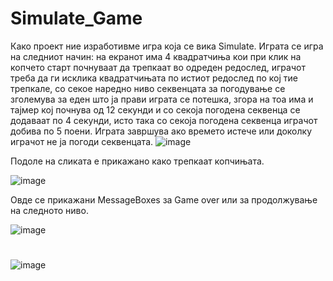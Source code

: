 # Simulate_Game
Како проект ние изработивме игра која се вика Simulate. Играта се игра на следниот начин: на екранот има 4 квадратчиња кои при клик на копчето старт почнуваат да трепкаат во одреден редослед,
играчот треба да ги исклика квадратчињата по истиот редослед по кој тие трепкале, со секое наредно ниво секвенцата за погодување се зголемува за еден што ја прави играта се потешка, згора на тоа има и тајмер
кој почнува од 12 секунди и со секоја погодена секвенца се додаваат по 4 секунди, исто така со секоја погодена секвенца играчот добива по 5 поени. Играта завршува ако времето истече или доколку играчот не ја погоди
секвенцата.
![image](https://user-images.githubusercontent.com/63514637/86619212-78d0e600-bfba-11ea-8040-09857dae67b5.png)

Подоле на сликата е прикажано како трепкаат копчињата.

![image](https://user-images.githubusercontent.com/63514637/86619332-a453d080-bfba-11ea-9004-99672d31c558.png)

Овде се прикажани MessageBoxes за Game over или за продолжување на следното ниво.

![image](https://user-images.githubusercontent.com/63514637/86619403-c9e0da00-bfba-11ea-9c6c-6b036683233f.png)

#

![image](https://user-images.githubusercontent.com/63514637/86619458-e2e98b00-bfba-11ea-9ca3-51860d4dfb23.png)
